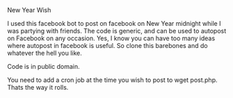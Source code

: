 New Year Wish

I used this facebook bot to post on facebook on New Year midnight while I was 
partying with friends. The code is generic, and can be used to autopost on 
Facebook on any occasion. Yes, I know you can have too many ideas where autopost
in facebook is useful. So clone this barebones and do whatever the hell you like.

Code is in public domain.

You need to add a cron job at the time you wish to post to wget post.php. Thats
the way it rolls.